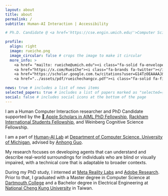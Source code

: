```yaml
---
layout: about
title: about
permalink: /
subtitle: Human-AI Interaction | Accessibility

# Ph.D. Candidate @ <a href='https://cse.engin.umich.edu/'>Computer Science, University of Michigan</a>

profile:
  align: right
  image: rueiche.png
  image_circular: false # crops the image to make it circular
  more_info: >
    <a href= "mailto: rueiche@umich.edu"><i class="fa-solid fa-envelope"></i><u>rueiche@umich.edu</u></a><br>
    <a href="https://x.com/RueiChe"><i class="fa-brands fa-twitter"></i>Twitter</a><br>
    <a href="https://scholar.google.com.tw/citations?user=G14TzOEAAAAJ&hl=zh-TW"><i class="fa-brands fa-google-scholar"></i>Google Scholar</a><br>
    <a href="../assets/pdf/rueichechangcv.pdf"><i class="fa-solid fa-file-pdf"></i>Curriculum Vitae</a><br>

news: true # includes a list of news items
selected_papers: true # includes a list of papers marked as "selected={true}"
social: false # includes social icons at the bottom of the page
---
```


I am a Human Computer Interaction researcher and PhD Candidate supported by the <a href="https://machinelearning.apple.com/updates/apple-scholars-aiml-2025"> Apple Scholars in AIML PhD Fellowship</a>, <a href="https://cse.engin.umich.edu/stories/ruei-che-chang-receives-rackham-international-student-fellowship">Rackham International Students Fellowship</a>, and Weinberg Cognitive Science Fellowship.

I am a part of [Human-AI Lab](https://guoanhong.com/) at <a href='https://cse.engin.umich.edu/'>Department of Computer Science, University of Michigan</a>, advised by [Anhong Guo](https://guoanhong.com/).

My research focuses on developing agents that can understand and describe real-world surroundings for individuals who are blind or visually impaired, with a technical core that is adaptable to broader contexts.

<!-- Put your address / P.O. box / other info right below your picture. You can also disable any of these elements by editing `profile` property of the YAML header of your `_pages/about.md`. Edit `_bibliography/papers.bib` and Jekyll will render your [publications page](/al-folio/publications/) automatically. -->

During my PhD study, I interned at <a href="https://about.meta.com/realitylabs/">Meta Reality Labs</a> and [Adobe Research](https://research.adobe.com/). Prior to that, I graduated with a Master degree in Computer Science at [Dartmouth College](https://web.cs.dartmouth.edu/) and a Bachelor degree in Electrical Engineering at [National Cheng Kung University](https://www.ee.ncku.edu.tw/en/) in Taiwan.

<!-- Link to your social media connections, too. This theme is set up to use [Font Awesome icons](https://fontawesome.com/) and [Academicons](https://jpswalsh.github.io/academicons/), like the ones below. Add your Facebook, Twitter, LinkedIn, Google Scholar, or just disable all of them. -->
